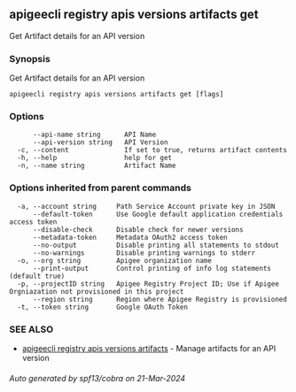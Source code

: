 ## apigeecli registry apis versions artifacts get

Get Artifact details for an API version

### Synopsis

Get Artifact details for an API version

```
apigeecli registry apis versions artifacts get [flags]
```

### Options

```
      --api-name string      API Name
      --api-version string   API Version
  -c, --content              If set to true, returns artifact contents
  -h, --help                 help for get
  -n, --name string          Artifact Name
```

### Options inherited from parent commands

```
  -a, --account string     Path Service Account private key in JSON
      --default-token      Use Google default application credentials access token
      --disable-check      Disable check for newer versions
      --metadata-token     Metadata OAuth2 access token
      --no-output          Disable printing all statements to stdout
      --no-warnings        Disable printing warnings to stderr
  -o, --org string         Apigee organization name
      --print-output       Control printing of info log statements (default true)
  -p, --projectID string   Apigee Registry Project ID; Use if Apigee Orgniazation not provisioned in this project
      --region string      Region where Apigee Registry is provisioned
  -t, --token string       Google OAuth Token
```

### SEE ALSO

* [apigeecli registry apis versions artifacts](apigeecli_registry_apis_versions_artifacts.md)	 - Manage artifacts for an API version

###### Auto generated by spf13/cobra on 21-Mar-2024
